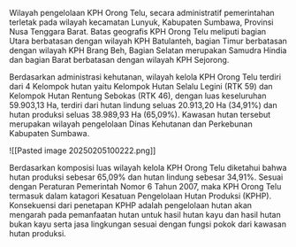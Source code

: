 Wilayah pengelolaan KPH Orong Telu, secara administratif pemerintahan terletak pada wilayah kecamatan Lunyuk, Kabupaten Sumbawa, Provinsi Nusa Tenggara Barat. Batas geografis KPH Orong Telu meliputi bagian Utara berbatasan dengan wilayah KPH Batulanteh, bagian Timur berbatasan dengan wilayah KPH Brang Beh, Bagian Selatan merupakan Samudra Hindia dan bagian Barat berbatasan dengan wilayah KPH Sejorong.

Berdasarkan administrasi kehutanan, wilayah kelola KPH Orong Telu terdiri dari 4 Kelompok hutan yaitu Kelompok Hutan Selalu Legini (RTK 59) dan Kelompok Hutan Rentung Sebokas (RTK 46), dengan luas keseluruhan 59.903,13 Ha, terdiri dari hutan lindung seluas 20.913,20 Ha (34,91%) dan hutan produksi seluas 38.989,93 Ha (65,09%). Kawasan hutan tersebut merupakan wilayah pengelolaan Dinas Kehutanan dan Perkebunan Kabupaten Sumbawa.

![[Pasted image 20250205100222.png]]

Berdasarkan komposisi luas wilayah kelola KPH Orong Telu diketahui bahwa hutan produksi sebesar 65,09% dan hutan lindung sebesar 34,91%. Sesuai dengan Peraturan Pemerintah Nomor 6 Tahun 2007, maka KPH Orong Telu termasuk dalam katagori Kesatuan Pengelolaan Hutan Produksi (KPHP). Konsekuensi dari penetapan KPHP adalah pengelolaan hutan akan mengarah pada pemanfaatan hutan untuk hasil hutan kayu dan hasil hutan bukan kayu serta jasa lingkungan sesuai dengan fungsi pokok dari kawasan hutan produksi.
